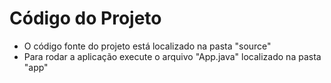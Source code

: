 # Código do Projeto

- O código fonte do projeto está localizado na pasta "source"
- Para rodar a aplicação execute o arquivo "App.java" localizado na pasta "app"
